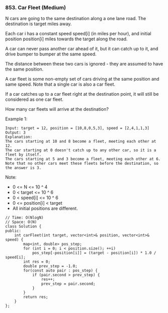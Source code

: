 ### 853. Car Fleet (Medium)

N cars are going to the same destination along a one lane road.  The destination is target miles away.

Each car i has a constant speed speed[i] (in miles per hour), and initial position position[i] miles towards the target along the road.

A car can never pass another car ahead of it, but it can catch up to it, and drive bumper to bumper at the same speed.

The distance between these two cars is ignored - they are assumed to have the same position.

A car fleet is some non-empty set of cars driving at the same position and same speed.  Note that a single car is also a car fleet.

If a car catches up to a car fleet right at the destination point, it will still be considered as one car fleet.

How many car fleets will arrive at the destination?

Example 1:

```
Input: target = 12, position = [10,8,0,5,3], speed = [2,4,1,1,3]
Output: 3
Explanation:
The cars starting at 10 and 8 become a fleet, meeting each other at 12.
The car starting at 0 doesn't catch up to any other car, so it is a fleet by itself.
The cars starting at 5 and 3 become a fleet, meeting each other at 6.
Note that no other cars meet these fleets before the destination, so the answer is 3.
```

Note:

- 0 <= N <= 10 ^ 4
- 0 < target <= 10 ^ 6
- 0 < speed[i] <= 10 ^ 6
- 0 <= position[i] < target
- All initial positions are different.

```
// Time: O(NlogN)
// Space: O(N)
class Solution {
public:
    int carFleet(int target, vector<int>& position, vector<int>& speed) {
        map<int, double> pos_step;
        for (int i = 0; i < position.size(); ++i) 
            pos_step[-position[i]] = (target - position[i]) * 1.0 / speed[i];
        int res = 0;
        double prev_step = -1.0;
        for(const auto pair : pos_step) {
            if (pair.second > prev_step) {
                res++;
                prev_step = pair.second;
            }
        }
        return res;
    }
};
```
